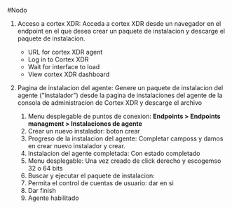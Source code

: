 #Nodo

1. Acceso a cortex XDR: Acceda a cortex XDR desde un navegador en el endpoint en el que desea crear un paquete de instalacion y descarge el paquete de instalacion.
   - URL for cortex XDR agent
   - Log in to Cortex XDR
   - Wait for interface to load
   - View cortex XDR dashboard

2. Pagina de instalacion del agente: Genere un paquete de instalacion del agente ("Instalador") desde la pagina de instalaciones del agente de la consola de administracion de Cortex XDR y descarge el archivo
	1. Menu desplegable de puntos de conexion: **Endpoints > Endpoints managment > Instalaciones de agente**
	2. Crear un nuevo instalador: boton crear
	3. Progreso de la instalacion del agente: Completar camposs y damos en crear nuevo instalador y crear.
	4. Instalacion del agente completada: Con estado completado
	5. Menu desplegable: Una vez creado de click derecho y escogemso 32 o 64 bits
	6. Buscar y ejecutar el paquete de instalacion: 
	7. Permita el control de cuentas de usuario: dar en si
	8. Dar finish
	9. Agente habilitado
